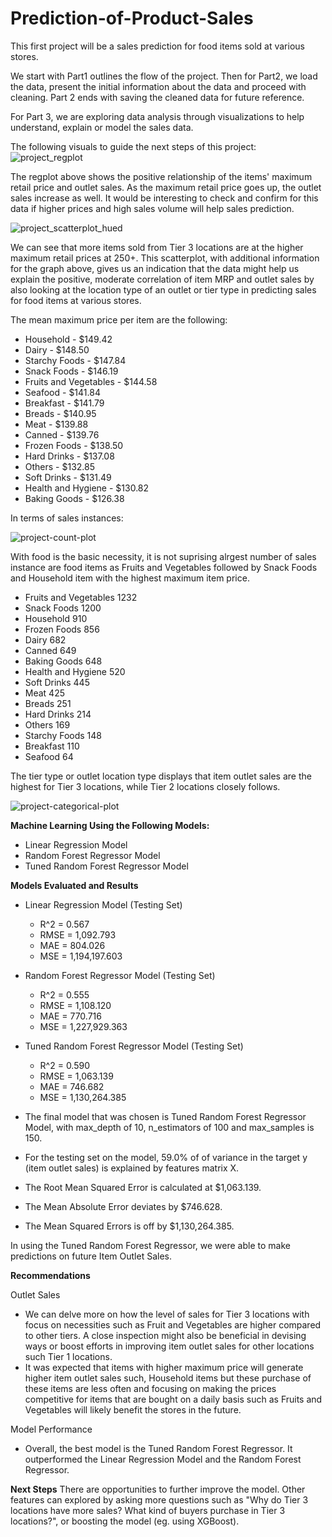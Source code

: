 # Prediction-of-Product-Sales
This first project will be a sales prediction for food items sold at various stores. 

We start with Part1 outlines the flow of the project. Then for Part2, we load the data, present the initial information about the data and proceed with cleaning. Part 2 ends with saving the cleaned data for future reference.

For Part 3, we are exploring data analysis through visualizations to help understand, explain or model the sales data.

The following visuals to guide the next steps of this project:
![project_regplot](https://github.com/eccecarreon/Prediction-of-Product-Sales/assets/153371886/ccbdcaf4-9abe-448f-95c4-df68c842796a)

The regplot above shows the positive relationship of the items' maximum retail price and outlet sales. As the maximum retail price goes up, the outlet sales increase as well. It would be interesting to check and confirm for this data if higher prices and high sales volume will help sales prediction. 

![project_scatterplot_hued](https://github.com/eccecarreon/Prediction-of-Product-Sales/assets/153371886/817f6afe-78a7-43c8-b4ed-889a3f8993f8)

We can see that more items sold from Tier 3 locations are at the higher maximum retail prices at 250+. This scatterplot, with additional information for the graph above, gives us an indication that the data might help us explain the positive, moderate correlation of item MRP and outlet sales by also looking at the location type of an outlet or tier type in predicting sales for food items at various stores. 

The mean maximum price per item are the following:

* Household	- $149.42
* Dairy	- $148.50
* Starchy Foods	- $147.84
* Snack Foods	- $146.19
* Fruits and Vegetables	- $144.58
* Seafood	- $141.84
* Breakfast	- $141.79
* Breads - $140.95
* Meat - $139.88
* Canned - $139.76
* Frozen Foods - $138.50
* Hard Drinks	- $137.08
* Others - $132.85
* Soft Drinks	- $131.49
* Health and Hygiene - $130.82
* Baking Goods - $126.38

In terms of sales instances:

![project-count-plot](https://github.com/eccecarreon/Prediction-of-Product-Sales/assets/153371886/e372413a-886b-4ba1-95d8-b1d112e96855)

With food is the basic necessity, it is not suprising alrgest number of sales instance are food items as Fruits and Vegetables followed by Snack Foods and Household item with the highest maximum item price.

* Fruits and Vegetables    1232
* Snack Foods              1200
* Household                 910
* Frozen Foods              856
* Dairy                     682
* Canned                    649
* Baking Goods              648
* Health and Hygiene        520
* Soft Drinks               445
* Meat                      425
* Breads                    251
* Hard Drinks               214
* Others                    169
* Starchy Foods             148
* Breakfast                 110
* Seafood                    64

The tier type or outlet location type displays that item outlet sales are the highest for Tier 3 locations, while Tier 2 locations closely follows.

![project-categorical-plot](https://github.com/eccecarreon/Prediction-of-Product-Sales/assets/153371886/8361a5c4-41f7-480f-81d4-b2f7eb78f0ed)

**Machine Learning Using the Following Models:**
- Linear Regression Model
- Random Forest Regressor Model
- Tuned Random Forest Regressor Model

**Models Evaluated and Results**

* Linear Regression Model (Testing Set)

  - R^2 = 0.567
  - RMSE = 1,092.793
  - MAE = 804.026
  - MSE = 1,194,197.603
    
* Random Forest Regressor Model (Testing Set)
  - R^2 = 0.555
  - RMSE = 1,108.120
  - MAE = 770.716
  - MSE = 1,227,929.363

* Tuned Random Forest Regressor Model (Testing Set)
  - R^2 = 0.590
  - RMSE = 1,063.139
  - MAE = 746.682
  - MSE = 1,130,264.385

* The final model that was chosen is Tuned Random Forest Regressor Model, with max_depth of 10, n_estimators of 100 and max_samples is 150.
* For the testing set on the model, 59.0% of of variance in the target y (item outlet sales) is explained by features matrix X.
* The Root Mean Squared Error is calculated at $1,063.139.
* The Mean Absolute Error deviates by $746.628.
* The Mean Squared Errors is off by $1,130,264.385.

In using the Tuned Random Forest Regressor, we were able to make predictions on future Item Outlet Sales.

**Recommendations**

Outlet Sales
  - We can delve more on how the level of sales for Tier 3 locations with focus on necessities such as Fruit and Vegetables are higher compared to other tiers. A close inspection might also be beneficial in devising ways or boost efforts in improving item outlet sales for other locations such Tier 1 locations.
  - It was expected that items with higher maximum price will generate higher item outlet sales such, Household items but these purchase of these items are less often and focusing on making the prices competitive for items that are bought on a daily basis such as Fruits and Vegetables will likely benefit the stores in the future.

Model Performance
  - Overall, the best model is the Tuned Random Forest Regressor. It outperformed the Linear Regression Model and the Random Forest Regressor.

**Next Steps**
There are opportunities to further improve the model. Other features can explored by asking more questions such as "Why do Tier 3 locations have more sales? What kind of buyers purchase in Tier 3 locations?", or boosting the model (eg. using XGBoost).


  


